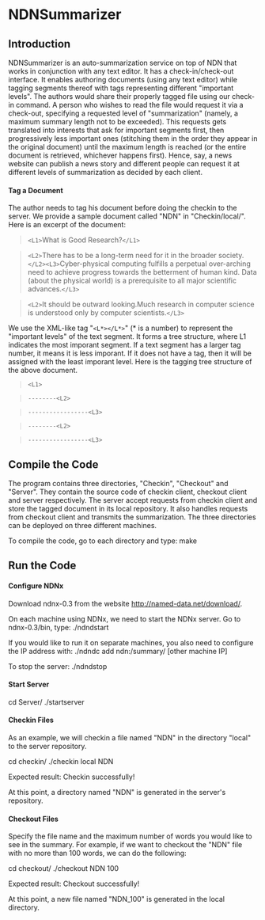 NDNSummarizer
=============

Introduction
-------------

NDNSummarizer is an auto-summarization service on top of NDN that works in conjunction with any text editor. It has a check-in/check-out interface. It enables authoring documents (using any text editor) while tagging segments thereof with tags representing different "important levels". The authors would share their properly tagged file using our check-in command. A person who wishes to read the file would request it via a check-out, specifying a requested level of "summarization" (namely, a maximum summary length not to be exceeded). This requests gets translated into interests that ask for important segments first, then progressively less important ones (stitching them in the order they appear in the original document) until the maximum length is reached (or the entire document is retrieved, whichever happens first). Hence, say, a news website can publish a news story and different people can request it at different levels of summarization as decided by each client.


#### Tag a Document

The author needs to tag his document before doing the checkin to the server. We provide a sample document called "NDN" in "Checkin/local/". Here is an excerpt of the document:

> `<L1>`What is Good Research?`</L1>`

> `<L2>`There has to be a long-term need for it in the broader society.`</L2><L3>`Cyber-physical computing fulfills a perpetual over-arching need to achieve progress towards the betterment of human kind. Data (about the physical world) is a prerequisite to all major scientific advances.`</L3>`

> `<L2>`It should be outward looking.</L2><L3>Much research in computer science is understood only by computer scientists.`</L3>`

We use the XML-like tag "`<L*></L*>`" (* is a number) to represent the "important levels" of the text segment. It forms a tree structure, where L1 indicates the most imporant segment. If a text segment has a larger tag number, it means it is less imporant. If it does not have a tag, then it will be assigned with the least imporant level. Here is the tagging tree structure of the above document.

> `<L1>`

> `--------<L2>`

> `-----------------<L3>`

> `--------<L2>`

> `-----------------<L3>`


Compile the Code
----------------

The program contains three directories, "Checkin", "Checkout" and "Server". They contain the source code of checkin client, checkout client and server respectively. The server accept requests from checkin client and store the tagged document in its local repository. It also handles requests from checkout client and transmits the summarization. The three directories can be deployed on three different machines.

To compile the code, go to each directory and type:
make


Run the Code
------------

#### Configure NDNx

Download ndnx-0.3 from the website http://named-data.net/download/.

On each machine using NDNx, we need to start the NDNx server. Go to ndnx-0.3/bin, type:
./ndndstart

If you would like to run it on separate machines, you also need to configure the IP address with:
./ndndc add ndn:/summary/ [other machine IP]

To stop the server:
./ndndstop

#### Start Server

cd Server/
./startserver

#### Checkin Files

As an example, we will checkin a file named "NDN" in the directory "local" to the server repository.

cd checkin/
./checkin local NDN

Expected result:
Checkin successfully!

At this point, a directory named "NDN" is generated in the server's repository.

#### Checkout Files

Specify the file name and the maximum number of words you would like to see in the summary. For example, if we want to checkout the "NDN" file with no more than 100 words, we can do the following:

cd checkout/
./checkout NDN 100

Expected result:
Checkout successfully!

At this point, a new file named "NDN_100" is generated in the local directory.











